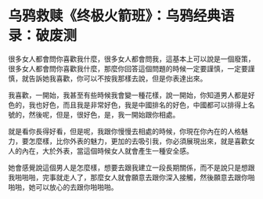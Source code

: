 # 乌鸦救赎《终极火箭班》：乌鸦经典语录：破废测

很多女人都會問你喜歡我什麼，很多女人都會問我，這基本上可以說是一個廢策，很多女人都會問你喜歡我什麼，那麼你回答這個問題的時候一定要謹慎，一定要謹慎，就告訴她我喜歡，你可以不按我那樣去說，但是你表達出來。

我喜歡，一開始，我甚至有些時候我會變一種花樣，說一開始，你知道男人都是好色的，我也好色，而且我是非常好色，我是中國排名的好色，中國都可以排得上名號的，然後呢，但是，很好色，是，我一開始跟你相處。

就是看你長得好看，但是呢，我跟你慢慢去相處的時候，你現在你內在的人格魅力，要怎麼樣，比你外表的魅力，更加的去吸引我，你必須展現出來，就是喜歡女人的內在，大於外表，當這個時候女人就會產生一種安全感。

她會感覺說這個男人是怎麼樣，想要去跟我建立一段長期關係，而不是說只是想跟我啪啪啪，完事就走人了，那麼女人就會願意去跟你深入接觸，然後願意去跟你啪啪啪，她可以放心的去跟你啪啪啪。

